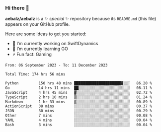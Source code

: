 ### Hi there 👋

**aebalz/aebalz** is a ✨ _special_ ✨ repository because its `README.md` (this file) appears on your GitHub profile.

Here are some ideas to get you started:

- 🔭 I’m currently working on SwiftDynamics
- 🌱 I’m currently learning GO
-  ⚡ Fun fact: Gaming
  
  <!--
- 👯 I’m looking to collaborate on ...
- 🤔 I’m looking for help with ...
- 💬 Ask me about ...
- 📫 How to reach me: ...
- 😄 Pronouns: ...
-->

<!--START_SECTION:waka-->

```txt
From: 06 September 2023 - To: 11 December 2023

Total Time: 174 hrs 56 mins

Python         150 hrs 48 mins █████████████████████▓░░░   86.20 %
Go             14 hrs 11 mins  ██░░░░░░░░░░░░░░░░░░░░░░░   08.11 %
JavaScript     4 hrs 45 mins   ▓░░░░░░░░░░░░░░░░░░░░░░░░   02.72 %
TypeScript     2 hrs 10 mins   ▒░░░░░░░░░░░░░░░░░░░░░░░░   01.24 %
Markdown       1 hr 33 mins    ▒░░░░░░░░░░░░░░░░░░░░░░░░   00.89 %
ActionScript   38 mins         ░░░░░░░░░░░░░░░░░░░░░░░░░   00.37 %
JSON           30 mins         ░░░░░░░░░░░░░░░░░░░░░░░░░   00.29 %
Other          7 mins          ░░░░░░░░░░░░░░░░░░░░░░░░░   00.08 %
YAML           4 mins          ░░░░░░░░░░░░░░░░░░░░░░░░░   00.04 %
Bash           3 mins          ░░░░░░░░░░░░░░░░░░░░░░░░░   00.04 %
```

<!--END_SECTION:waka-->
